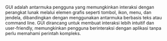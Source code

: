 GUI adalah antarmuka pengguna yang memungkinkan interaksi dengan perangkat lunak melalui elemen grafis seperti tombol, ikon, menu, dan jendela, dibandingkan dengan menggunakan antarmuka berbasis teks atau command line. GUI dirancang untuk membuat interaksi lebih intuitif dan user-friendly, memungkinkan pengguna berinteraksi dengan aplikasi tanpa perlu memahami perintah kompleks.